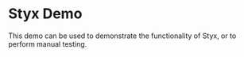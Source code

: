 # Styx Demo

This demo can be used to demonstrate the functionality of Styx, or to perform manual testing.